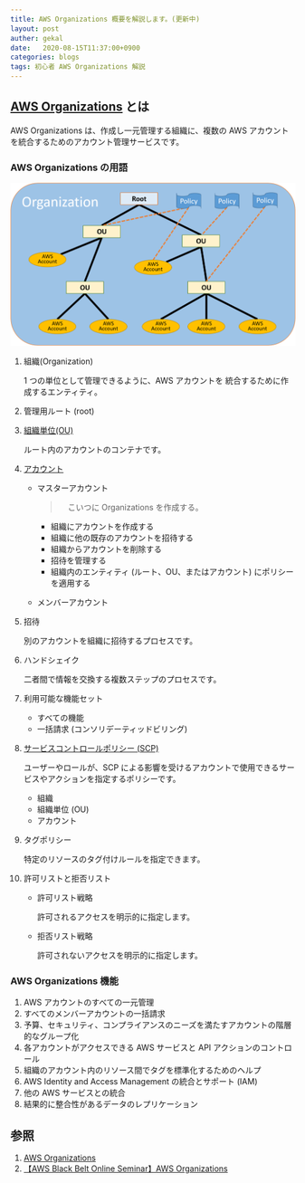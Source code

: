 ```yaml
---
title: AWS Organizations 概要を解説します。(更新中)
layout: post
auther: gekal
date:   2020-08-15T11:37:00+0900
categories: blogs
tags: 初心者 AWS Organizations 解説
---
```


## [AWS Organizations](https://docs.aws.amazon.com/ja_jp/organizations/latest/userguide/orgs_introduction.html) とは

AWS Organizations は、作成し一元管理する組織に、複数の AWS アカウントを統合するためのアカウント管理サービスです。

### AWS Organizations の用語

![基本的な組織の図](/assets/imgs/blogs/2020-08-15/BasicOrganization.png)

1. 組織(Organization)

    1 つの単位として管理できるように、AWS アカウントを 統合するために作成するエンティティ。

2. 管理用ルート (root)
3. [組織単位(OU)](https://docs.aws.amazon.com/ja_jp/organizations/latest/userguide/orgs_manage_ous.html)

    ルート内のアカウントのコンテナです。

4. [アカウント](https://docs.aws.amazon.com/ja_jp/organizations/latest/userguide/orgs_manage_accounts.html)

    - マスターアカウント

        >　こいつに Organizations を作成する。

      - 組織にアカウントを作成する
      - 組織に他の既存のアカウントを招待する
      - 組織からアカウントを削除する
      - 招待を管理する
      - 組織内のエンティティ (ルート、OU、またはアカウント) にポリシーを適用する

    - メンバーアカウント

5. 招待

    別のアカウントを組織に招待するプロセスです。

6. ハンドシェイク

    二者間で情報を交換する複数ステップのプロセスです。

7. 利用可能な機能セット

    - すべての機能
    - 一括請求 (コンソリデーティッドビリング)

8. [サービスコントロールポリシー (SCP)](https://docs.aws.amazon.com/ja_jp/organizations/latest/userguide/orgs_manage_policies_type-auth.html#orgs_manage_policies_scp)

    ユーザーやロールが、SCP による影響を受けるアカウントで使用できるサービスやアクションを指定するポリシーです。

    - 組織
    - 組織単位 (OU)
    - アカウント

9. タグポリシー

    特定のリソースのタグ付けルールを指定できます。

10. 許可リストと拒否リスト

    - 許可リスト戦略

        許可されるアクセスを明示的に指定します。

    - 拒否リスト戦略

        許可されないアクセスを明示的に指定します。

### AWS Organizations 機能

1. AWS アカウントのすべての一元管理
2. すべてのメンバーアカウントの一括請求
3. 予算、セキュリティ、コンプライアンスのニーズを満たすアカウントの階層的なグループ化
4. 各アカウントがアクセスできる AWS サービスと API アクションのコントロール
5. 組織のアカウント内のリソース間でタグを標準化するためのヘルプ
6. AWS Identity and Access Management の統合とサポート (IAM)
7. 他の AWS サービスとの統合
8. 結果的に整合性があるデータのレプリケーション

## 参照

1. [AWS Organizations](https://aws.amazon.com/jp/organizations/)
2. [【AWS Black Belt Online Seminar】AWS Organizations](https://d1.awsstatic.com/webinars/jp/pdf/services/20180214_AWS-Blackbelt-Organizations.pdf)
